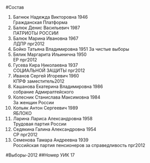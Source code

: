 #Состав
1. Багнюк Надежда Викторовна 1946   
    Гражданская Платформа
2. Балюк Денис Васильевич 1987   
    ПАТРИОТЫ РОССИИ
3. Балюк Марина Ивановна 1967   
    ЛДПР
    прг2012
4. Бойко Татьяна Владимировна 1951
    За чистые выборы
5. Бялик Маргарита Ильинична 1950   
    ЕР
    прг2012
6. Гусева Кира Николаевна 1937   
    СОЦИАЛЬНОЙ ЗАЩИТЫ
    прг2012
7. Иванов Сергей Игоревич 1960   
    КПРФ
    заместитель2012
8. Кашанова Екатерина Владимировна 1986   
    собрание Адмиралтейского
9. Колесник Станислава Максимовна 1984   
    За женщин России
10. Копьяк Антон Сергеевич 1989   
    ЯБЛОКО
11. Ларина Лариса Александровна 1958   
    Трудовая партия России
12. Седякина Галина Александровна 1954   
    СР
    прг2012
13. Семенова Тамара Андреевна 1939   
    Российская партия пенсионеров за справедливость
    прг2012

#Выборы-2012
##Номер УИК
17